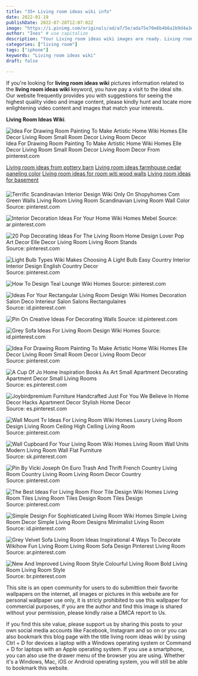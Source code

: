 ```yaml
---
title: "35+ Living room ideas wiki info"
date: 2022-01-19
publishDate: 2022-07-28T12:07:02Z
image: "https://i.pinimg.com/originals/ad/a7/5e/ada75e70e6b4b6a1b9d4a3e66ac356ac.jpg"
author: "Ines" # use capitalize
description: "Your Living room ideas wiki images are ready. Living room ideas wiki are a topic that is being searched for and liked by netizens today. You can Get the Living room ideas wiki files here. Get all free photos and vectors."
categories: ["living room"]
tags: ["iphone"]
keywords: "Living room ideas wiki"
draft: false

---
```


If you're looking for **living room ideas wiki** pictures information related to the **living room ideas wiki** keyword, you have pay a visit to the ideal  site.  Our website frequently  provides you with  suggestions  for seeing  the highest  quality video and image  content, please kindly hunt and locate more enlightening video content and images  that match your interests.

**Living Room Ideas Wiki**. 

![Idea For Drawing Room Painting To Make Artistic Home Wiki Homes Elle Decor Living Room Small Room Decor Living Room Decor](https://i.pinimg.com/originals/4b/f4/07/4bf407ebe397b2203891417b3203fc3b.jpg "Idea For Drawing Room Painting To Make Artistic Home Wiki Homes Elle Decor Living Room Small Room Decor Living Room Decor")
Idea For Drawing Room Painting To Make Artistic Home Wiki Homes Elle Decor Living Room Small Room Decor Living Room Decor From pinterest.com

[Living room ideas from pottery barn](/living-room-ideas-from-pottery-barn/)
[Living room ideas farmhouse cedar paneling color](/living-room-ideas-farmhouse-cedar-paneling-color/)
[Living room ideas for room witj wood walls](/living-room-ideas-for-room-witj-wood-walls/)
[Living room ideas for basement](/living-room-ideas-for-basement/)



### 

 


![Terrific Scandinavian Interior Design Wiki Only On Shopyhomes Com Green Walls Living Room Living Room Scandinavian Living Room Wall Color](https://i.pinimg.com/originals/63/a5/74/63a574d6ae3d061f3fb2c40fb1b7f782.jpg "Terrific Scandinavian Interior Design Wiki Only On Shopyhomes Com Green Walls Living Room Living Room Scandinavian Living Room Wall Color")
Source: pinterest.com

 

![Interior Decoration Ideas For Your Home Wiki Homes Mebel](https://i.pinimg.com/originals/ce/67/b2/ce67b2e9d486710fc7f5e590f676d429.jpg "Interior Decoration Ideas For Your Home Wiki Homes Mebel")
Source: ar.pinterest.com

 

![20 Pop Decorating Ideas For The Living Room Home Design Lover Pop Art Decor Elle Decor Living Room Living Room Stands](https://i.pinimg.com/originals/98/52/13/985213bb1f5c18b8542220f627fa46fe.jpg "20 Pop Decorating Ideas For The Living Room Home Design Lover Pop Art Decor Elle Decor Living Room Living Room Stands")
Source: pinterest.com

 

![Light Bulb Types Wiki Makes Choosing A Light Bulb Easy Country Interior Interior Design English Country Decor](https://i.pinimg.com/originals/3c/13/53/3c13537dbcee50654c3caa1996cf2307.jpg "Light Bulb Types Wiki Makes Choosing A Light Bulb Easy Country Interior Interior Design English Country Decor")
Source: pinterest.com

 

![How To Design Teal Lounge Wiki Homes](https://i.pinimg.com/originals/b0/b9/94/b0b9941a781d18305ad721f172aabd45.jpg "How To Design Teal Lounge Wiki Homes")
Source: pinterest.com

 

![Ideas For Your Rectangular Living Room Design Wiki Homes Decoration Salon Deco Interieur Salon Salons Rectangulaires](https://i.pinimg.com/originals/35/1a/b8/351ab8f721b07248043717c3d08c7a99.jpg "Ideas For Your Rectangular Living Room Design Wiki Homes Decoration Salon Deco Interieur Salon Salons Rectangulaires")
Source: id.pinterest.com

 

![Pin On Creative Ideas For Decorating Walls](https://i.pinimg.com/originals/dc/93/72/dc93728a2c5573ca0db97374bdf9b0d2.jpg "Pin On Creative Ideas For Decorating Walls")
Source: id.pinterest.com

 

![Grey Sofa Ideas For Living Room Design Wiki Homes](https://i.pinimg.com/originals/f4/57/d2/f457d2cf49a1a0052d40046d7d63a6ad.jpg "Grey Sofa Ideas For Living Room Design Wiki Homes")
Source: id.pinterest.com

 

![Idea For Drawing Room Painting To Make Artistic Home Wiki Homes Elle Decor Living Room Small Room Decor Living Room Decor](https://i.pinimg.com/originals/4b/f4/07/4bf407ebe397b2203891417b3203fc3b.jpg "Idea For Drawing Room Painting To Make Artistic Home Wiki Homes Elle Decor Living Room Small Room Decor Living Room Decor")
Source: pinterest.com

 

![A Cup Of Jo Home Inspiration Books As Art Small Apartment Decorating Apartment Decor Small Living Rooms](https://i.pinimg.com/originals/b8/32/d1/b832d1b3da2f0ac69f50e4d2d78bfad9.jpg "A Cup Of Jo Home Inspiration Books As Art Small Apartment Decorating Apartment Decor Small Living Rooms")
Source: es.pinterest.com

 

![Joybirdpremium Furniture Handcrafted Just For You We Believe In Home Decor Hacks Apartment Decor Stylish Home Decor](https://i.pinimg.com/736x/6a/f1/6e/6af16e5291b9cb5693d68329e9efea48.jpg "Joybirdpremium Furniture Handcrafted Just For You We Believe In Home Decor Hacks Apartment Decor Stylish Home Decor")
Source: es.pinterest.com

 

![Wall Mount Tv Ideas For Living Room Wiki Homes Luxury Living Room Design Living Room Ceiling High Ceiling Living Room](https://i.pinimg.com/originals/fb/22/29/fb222985fc6ec5054888be839ef1e540.jpg "Wall Mount Tv Ideas For Living Room Wiki Homes Luxury Living Room Design Living Room Ceiling High Ceiling Living Room")
Source: pinterest.com

 

![Wall Cupboard For Your Living Room Wiki Homes Living Room Wall Units Modern Living Room Wall Flat Furniture](https://i.pinimg.com/originals/fc/84/9f/fc849fd59f2a16aefd1380181ce88d51.jpg "Wall Cupboard For Your Living Room Wiki Homes Living Room Wall Units Modern Living Room Wall Flat Furniture")
Source: sk.pinterest.com

 

![Pin By Vicki Joseph On Euro Trash And Thrift French Country Living Room Country Living Room Living Room Decor Country](https://i.pinimg.com/originals/87/5f/62/875f62558c4654ea7e1ff3ce55d5f301.jpg "Pin By Vicki Joseph On Euro Trash And Thrift French Country Living Room Country Living Room Living Room Decor Country")
Source: pinterest.com

 

![The Best Ideas For Living Room Floor Tile Design Wiki Homes Living Room Tiles Living Room Tiles Design Room Tiles Design](https://i.pinimg.com/originals/65/ff/a1/65ffa11bba00364fd61d7a78ee51e04a.jpg "The Best Ideas For Living Room Floor Tile Design Wiki Homes Living Room Tiles Living Room Tiles Design Room Tiles Design")
Source: pinterest.com

 

![Simple Design For Sophisticated Living Room Wiki Homes Simple Living Room Decor Simple Living Room Designs Minimalist Living Room](https://i.pinimg.com/originals/c1/a1/f2/c1a1f25a0b41057f3f77335dc30aa47d.jpg "Simple Design For Sophisticated Living Room Wiki Homes Simple Living Room Decor Simple Living Room Designs Minimalist Living Room")
Source: id.pinterest.com

 

![Grey Velvet Sofa Living Room Ideas Inspirational 4 Ways To Decorate Wikihow Fun Living Room Living Room Sofa Design Pinterest Living Room](https://i.pinimg.com/736x/5c/e1/f8/5ce1f88ef4f8b2e0cf1249b34a53552d.jpg "Grey Velvet Sofa Living Room Ideas Inspirational 4 Ways To Decorate Wikihow Fun Living Room Living Room Sofa Design Pinterest Living Room")
Source: ar.pinterest.com

 

![New And Improved Living Room Style Colourful Living Room Bold Living Room Living Room Style](https://i.pinimg.com/originals/ad/a7/5e/ada75e70e6b4b6a1b9d4a3e66ac356ac.jpg "New And Improved Living Room Style Colourful Living Room Bold Living Room Living Room Style")
Source: br.pinterest.com

 

This site is an open community for users to do submittion their favorite wallpapers on the internet, all images or pictures in this website are for personal wallpaper use only, it is stricly prohibited to use this wallpaper for commercial purposes, if you are the author and find this image is shared without your permission, please kindly raise a DMCA report to Us.

If you find this site value, please support us by sharing this posts to your own social media accounts like Facebook, Instagram and so on or you can also bookmark this blog page with the title living room ideas wiki by using Ctrl + D for devices a laptop with a Windows operating system or Command + D for laptops with an Apple operating system. If you use a smartphone, you can also use the drawer menu of the browser you are using. Whether it's a Windows, Mac, iOS or Android operating system, you will still be able to bookmark this website.

